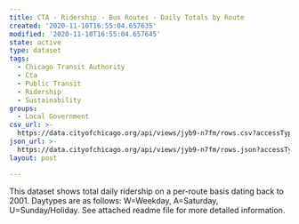```yaml
---
title: CTA - Ridership - Bus Routes - Daily Totals by Route
created: '2020-11-10T16:55:04.657635'
modified: '2020-11-10T16:55:04.657645'
state: active
type: dataset
tags:
  - Chicago Transit Authority
  - Cta
  - Public Transit
  - Ridership
  - Sustainability
groups:
  - Local Government
csv_url: >-
  https://data.cityofchicago.org/api/views/jyb9-n7fm/rows.csv?accessType=DOWNLOAD
json_url: >-
  https://data.cityofchicago.org/api/views/jyb9-n7fm/rows.json?accessType=DOWNLOAD
layout: post

---
```

This dataset shows total daily ridership on a per-route basis dating back to 2001. Daytypes are as follows: W=Weekday, A=Saturday, U=Sunday/Holiday. See attached readme file for more detailed information.
